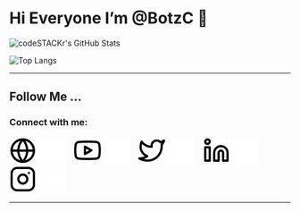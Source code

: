 # Hi Everyone I’m @BotzC 👋 

<img align="left" alt="codeSTACKr's GitHub Stats" src="https://readme-mauve.vercel.app/api?username=BotzC&show_icons=true&theme=prussian" />

<br/>

![Top Langs](https://readme-mauve.vercel.app/api/top-langs/?username=BotzC&layout=compact)

---
## Follow Me ...
### Connect with me:

[![website](./img/globe-light.svg)](https://github.com/BotzC#gh-light-mode-only)
[![website](./img/globe-dark.svg)](https://github.com/BotzC#gh-dark-mode-only)
&nbsp;&nbsp;
[![website](./img/youtube-light.svg)](https://github.com/BotzC#gh-light-mode-only)
[![website](./img/youtube-dark.svg)](https://github.com/BotzC#gh-dark-mode-only)
&nbsp;&nbsp;
[![website](./img/twitter-light.svg)](https://github.com/BotzC#gh-light-mode-only)
[![website](./img/twitter-dark.svg)](https://github.com/BotzC#gh-dark-mode-only)
&nbsp;&nbsp;
[![website](./img/linkedin-light.svg)](https://github.com/BotzC#gh-light-mode-only)
[![website](./img/linkedin-dark.svg)](https://github.com/BotzC#gh-dark-mode-only)
&nbsp;&nbsp;
[![website](./img/instagram-light.svg)](https://github.com/BotzC#gh-light-mode-only)
[![website](./img/instagram-dark.svg)](https://github.com/BotzC#gh-dark-mode-only)

---


